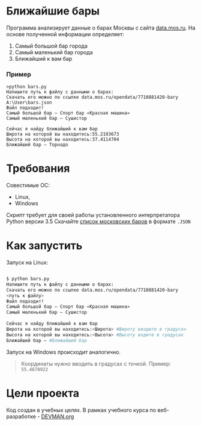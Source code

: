 # Ближайшие бары

Программа анализирует данные о барах Москвы с сайта [data.mos.ru](https://data.mos.ru/). На основе полученной информации определяет:
1. Самый большой бар города
2. Самый маленький бар города
3. Ближайший к вам бар

### Пример

```ShellSession
>python bars.py
Напишите путь к файлу c данными о барах: 
Скачать его можно по ссылке data.mos.ru/opendata/7710881420-bary 
A:\User\bars.json
Файл подходит!
Самый большой бар — Спорт бар «Красная машина»
Самый маленький бар — Сушистор
 
Сейчас я найду ближайший к вам бар
Широта на которой вы находитесь:55.2193673
Высота на которой вы находитесь:37.4114704
Ближайший бар — Торнадо
```

# Требования

Совестимые OC:
* Linux,
* Windows

Скрипт требует для своей работы установленного интерпретатора Python версии 3.5
Скачайте [список московских баров](https://data.mos.ru/opendata/7710881420-bary) в формате `.JSON`
# Как запустить

Запуск на Linux:

```bash

$ python bars.py
Напишите путь к файлу c данными о барах: 
Скачать его можно по ссылке data.mos.ru/opendata/7710881420-bary 
<путь к файлу>
Файл подходит!
Самый большой бар — Спорт бар «Красная машина»
Самый маленький бар — Сушистор
 
Сейчас я найду ближайший к вам бар
Широта на которой вы находитесь:<Широта> #Широту вводите в градусач
Высота на которой вы находитесь:<Высота> #Высоту водите в градусах
Ближайший бар — #Ближайший бар

```

Запуск на Windows происходит аналогично.
> Координаты нужно вводить в градусах с точкой. Пример: `55.4678922`

# Цели проекта

Код создан в учебных целях. В рамках учебного курса по веб-разработке - [DEVMAN.org](https://devman.org)
